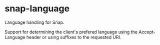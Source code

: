 # snap-language
Language handling for Snap.

Support for determining the client's prefered language using
the Accept-Language header or using suffixes to the requested URI.
